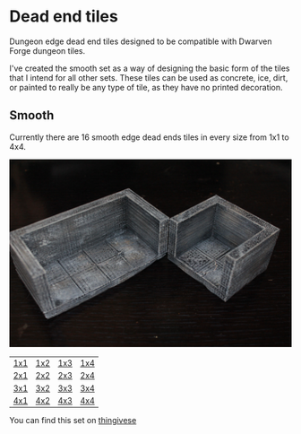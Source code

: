 Dead end tiles
==============

Dungeon edge dead end tiles designed to be compatible with Dwarven Forge dungeon tiles.

I've created the smooth set as a way of designing the basic form of the tiles that I intend for all other sets.  These tiles can be used as concrete, ice, dirt, or painted to really be any type of tile, as they have no printed decoration.

Smooth
------

Currently there are 16 smooth edge dead ends tiles in every size from 1x1 to 4x4.

![2 dead ends](IMG_7757.JPG)

<table>
<tr><td><a href="smooth_edge_dead_end_1x1.stl">1x1</a></td><td><a href="smooth_edge_dead_end_1x2.stl">1x2</a></td><td><a href="smooth_edge_dead_end_1x3.stl">1x3</a></td><td><a href="smooth_edge_dead_end_1x4.stl">1x4</a></td></tr>
<tr><td><a href="smooth_edge_dead_end_2x1.stl">2x1</a></td><td><a href="smooth_edge_dead_end_2x2.stl">2x2</a></td><td><a href="smooth_edge_dead_end_2x3.stl">2x3</a></td><td><a href="smooth_edge_dead_end_2x4.stl">2x4</a></td></tr>
<tr><td><a href="smooth_edge_dead_end_3x1.stl">3x1</a></td><td><a href="smooth_edge_dead_end_3x2.stl">3x2</a></td><td><a href="smooth_edge_dead_end_3x3.stl">3x3</a></td><td><a href="smooth_edge_dead_end_3x4.stl">3x4</a></td></tr>
<tr><td><a href="smooth_edge_dead_end_4x1.stl">4x1</a></td><td><a href="smooth_edge_dead_end_4x2.stl">4x2</a></td><td><a href="smooth_edge_dead_end_4x3.stl">4x3</a></td><td><a href="smooth_edge_dead_end_4x4.stl">4x4</a></td></tr>
</table>

You can find this set on [thingivese](http://www.thingiverse.com/thing:)

